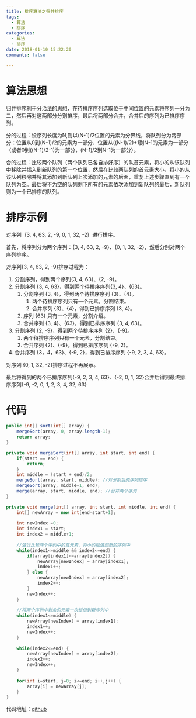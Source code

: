 ```yaml
---
title: 排序算法之归并排序
tags:
  - 算法
  - 排序
categories:
  - 算法
  - 排序
date: 2018-01-10 15:22:20
comments: false

---
```


# 算法思想 #

归并排序利于分治法的思想，在待排序序列选取位于中间位置的元素将序列一分为二，然后再对这两部分分别排序，最后将两部分合并，合并后的序列为已排序序列。

分的过程：设序列长度为N,则以(N-1)/2位置的元素为分界线，将队列分为两部分：位置从0到(N-1)/2的元素为一部分、位置从((N-1)/2)+1到N-1的元素为一部分（或者0到((N-1)/2-1)为一部分，(N-1)/2到N-1为一部分）。

合的过程：比较两个队列（两个队列已各自排好序）的队首元素，将小的从该队列中移除并插入到新队列的第一个位置，然后在比较两队列的首元素大小，将小的从该队列移除并将其添加到新队列上次添加的元素的后面，重复上述步骤直到有一个队列为空。最后将不为空的队列剩下所有的元素依次添加到新队列的最后，新队列则为一个已排序的队列。

<!--more-->

# 排序示例 #

对序列｛3, 4, 63, 2, -9, 0, 1, 32, -2｝进行排序。

首先，将序列分为两个序列：{3, 4, 63, 2, -9}、{0, 1, 32, -2}，然后分别对两个序列排序。

对序列{3, 4, 63, 2, -9}排序过程为：
1. 分割序列，得到两个序列{3, 4, 63}、{2, -9}。
2. 分割序列 {3, 4, 63}，得到两个待排序序列{3, 4}、{63}。
	1. 分割序列 {3, 4}，得到两个待排序序列 {3}、{4}。
		1. 两个待排序序列只有一个元素，分割结束。
		2. 合并序列 {3}、{4}，得到已排序序列 {3, 4}。
	4. 序列 {63} 只有一个元素，分割介绍。
	5. 合并序列 {3, 4}、{63}，得到已排序序列 {3, 4, 63}。
6. 分割序列 {2, -9}，得到两个待排序序列 {2}、{-9}。
	1. 两个待排序序列只有一个元素，分割结束。
	2. 合并序列 {2}、{-9}，得到已排序序列 {-9, 2}。
3. 合并序列 {3，4，63}、{-9, 2}，得到已排序序列 {-9, 2, 3, 4, 63}。

对序列 {0, 1, 32, -2}排序过程不再展示。

最后将得到的两个已排序序列{-9, 2, 3, 4, 63}、{-2, 0, 1, 32}合并后得到最终排序序列{-9, -2, 0, 1, 2, 3, 4, 32, 63}

# 代码 #

```java
public int[] sort(int[] array) {
	mergeSort(array, 0, array.length-1);
	return array;
}

private void mergeSort(int[] array, int start, int end) {
	if(start == end) {
		return;
	}
	int middle = (start + end)/2;
	mergeSort(array, start, middle); //对分割后的序列排序
	mergeSort(array, middle+1, end);
	merge(array, start, middle, end); //合并两个序列
}

private void merge(int[] array, int start, int middle, int end) {
	int[] newArray = new int[end-start+1];
	
	int newIndex =0;
	int index1 = start;
	int index2 = middle+1;
	
	//依次比较两个序列中的首元素，将小的赋值到新的序列中
	while(index1<=middle && index2<=end) {
		if(array[index1]<=array[index2]) {
			newArray[newIndex] = array[index1];
			index1++;
		} else {
			newArray[newIndex] = array[index2];
			index2++;
		}
		newIndex++;
	}
	
	//将两个序列中剩余的元素一次赋值到新序列中
	while(index1<=middle) {
		newArray[newIndex] = array[index1];
		index1++;
		newIndex++;
	}
	
	while(index2<=end) {
		newArray[newIndex] = array[index2];
		index2++;
		newIndex++;
	}
	
	for(int i=start, j=0; i<=end; i++,j++) {
		array[i] = newArray[j];
	}
}
```

代码地址：[github](https://github.com/zhangyihao/Algorithms/blob/master/com.zhangyihao.algorithms/src/com/zhangyihao/algorithms/sort/MergeSort.java)